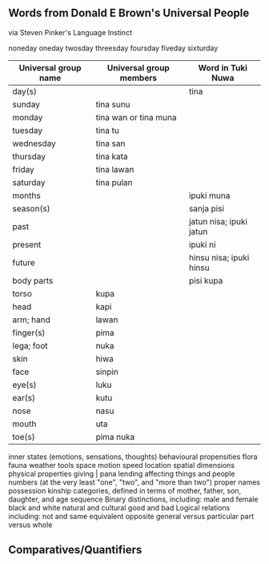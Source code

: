 Words from Donald E Brown's Universal People
--------------------------------------------

via Steven Pinker's Language Instinct

noneday
oneday
twosday
threesday
foursday
fiveday
sixturday



Universal group name | Universal group members | Word in Tuki Nuwa
---------------------|-------------------------|------------------
day(s)               |                         | tina
   sunday            | tina sunu
   monday            | tina wan or tina muna
   tuesday           | tina tu
   wednesday         | tina san
   thursday          | tina kata
   friday            | tina lawan
   saturday          | tina pulan
months               |                         | ipuki muna
season(s)            |                         | sanja pisi
past                 |                         | jatun nisa; ipuki jatun
present              |                         | ipuki ni
future               |                         | hinsu nisa; ipuki hinsu
body parts           |                         | pisi kupa
   torso             | kupa
   head              | kapi
   arm; hand         | lawan
   finger(s)         | pima
   lega; foot        | nuka
   skin              | hiwa
   face              | sinpin
   eye(s)            | luku
   ear(s)            | kutu
   nose              | nasu
   mouth             | uta
   toe(s)            | pima nuka
inner states 
(emotions, 
sensations, 
thoughts)
behavioural propensities
flora
fauna
weather
tools
space
motion
speed
location
spatial dimensions
physical properties
giving              | pana
lending
affecting things and people
numbers (at the very least "one", "two", and "more than two")
proper names
possession
kinship categories, defined in terms of mother, father, son, daughter, and age sequence
Binary distinctions, including:
    male and female
    black and white
    natural and cultural
    good and bad
Logical relations including:
    not
    and
    same
    equivalent
    opposite
general versus particular
part versus whole

Comparatives/Quantifiers
------------
